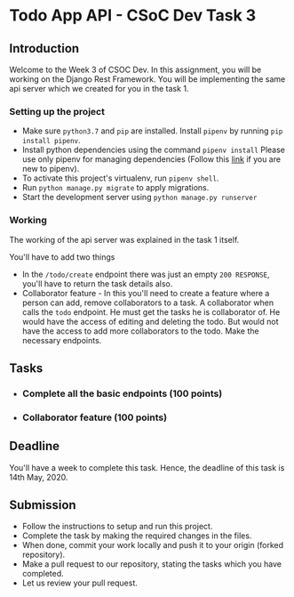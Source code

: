 
# Todo App API - CSoC Dev Task 3

## Introduction

Welcome to the Week 3 of CSOC Dev. In this assignment, you will be working on the Django Rest Framework. You will be implementing the same api server which we created for you in the task 1.


### Setting up the project

- Make sure `python3.7` and `pip` are installed. Install `pipenv` by running `pip install pipenv`.
- Install python dependencies using the command `pipenv install` Please use only pipenv for managing dependencies (Follow this [link](https://realpython.com/pipenv-guide/) if you are new to pipenv).
- To activate this project's virtualenv, run `pipenv shell`.
- Run `python manage.py migrate` to apply migrations.
- Start the development server using `python manage.py runserver`

### Working
The working of the api server was explained in the task 1 itself.

You'll have to add two things
- In the `/todo/create` endpoint there was just an empty `200 RESPONSE`, you'll have to return the task details also.
- Collaborator feature - In this you'll need to create a feature where a person can add, remove collaborators to a task. A collaborator when calls the `todo` endpoint. He must get the tasks he is collaborator of. He would have the access of editing and deleting the todo. But would not have the access to add more collaborators to the todo. Make the necessary endpoints.

## Tasks
- ### Complete all the basic endpoints (100 points)
- ### Collaborator feature (100 points)

## Deadline
You'll have a week to complete this task. Hence, the deadline of this task is 14th May, 2020.

## Submission
* Follow the instructions to setup and run this project.
* Complete the task by making the required changes in the files.
* When done, commit your work locally and push it to your origin (forked repository).
* Make a pull request to our repository, stating the tasks which you have completed.
* Let us review your pull request.
